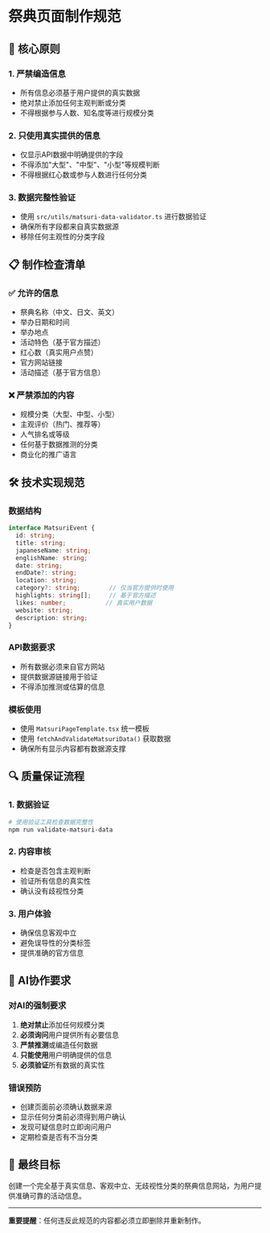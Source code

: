 # 祭典页面制作规范

## 🚨 核心原则

### 1. **严禁编造信息**
- 所有信息必须基于用户提供的真实数据
- 绝对禁止添加任何主观判断或分类
- 不得根据参与人数、知名度等进行规模分类

### 2. **只使用真实提供的信息**
- 仅显示API数据中明确提供的字段
- 不得添加"大型"、"中型"、"小型"等规模判断
- 不得根据红心数或参与人数进行任何分类

### 3. **数据完整性验证**
- 使用 `src/utils/matsuri-data-validator.ts` 进行数据验证
- 确保所有字段都来自真实数据源
- 移除任何主观性的分类字段

## 📋 制作检查清单

### ✅ 允许的信息
- 祭典名称（中文、日文、英文）
- 举办日期和时间
- 举办地点
- 活动特色（基于官方描述）
- 红心数（真实用户点赞）
- 官方网站链接
- 活动描述（基于官方信息）

### ❌ 严禁添加的内容
- 规模分类（大型、中型、小型）
- 主观评价（热门、推荐等）
- 人气排名或等级
- 任何基于数据推测的分类
- 商业化的推广语言

## 🛠️ 技术实现规范

### 数据结构
```typescript
interface MatsuriEvent {
  id: string;
  title: string;
  japaneseName: string;
  englishName: string;
  date: string;
  endDate?: string;
  location: string;
  category?: string;        // 仅当官方提供时使用
  highlights: string[];     // 基于官方描述
  likes: number;           // 真实用户数据
  website: string;
  description: string;
}
```

### API数据要求
- 所有数据必须来自官方网站
- 提供数据源链接用于验证
- 不得添加推测或估算的信息

### 模板使用
- 使用 `MatsuriPageTemplate.tsx` 统一模板
- 使用 `fetchAndValidateMatsuriData()` 获取数据
- 确保所有显示内容都有数据源支撑

## 🔍 质量保证流程

### 1. 数据验证
```bash
# 使用验证工具检查数据完整性
npm run validate-matsuri-data
```

### 2. 内容审核
- 检查是否包含主观判断
- 验证所有信息的真实性
- 确认没有歧视性分类

### 3. 用户体验
- 确保信息客观中立
- 避免误导性的分类标签
- 提供准确的官方信息

## 📝 AI协作要求

### 对AI的强制要求
1. **绝对禁止**添加任何规模分类
2. **必须询问**用户提供所有必要信息
3. **严禁推测**或编造任何数据
4. **只能使用**用户明确提供的信息
5. **必须验证**所有数据的真实性

### 错误预防
- 创建页面前必须确认数据来源
- 显示任何分类前必须得到用户确认
- 发现可疑信息时立即询问用户
- 定期检查是否有不当分类

## 🎯 最终目标

创建一个完全基于真实信息、客观中立、无歧视性分类的祭典信息网站，为用户提供准确可靠的活动信息。

---

**重要提醒**：任何违反此规范的内容都必须立即删除并重新制作。 
